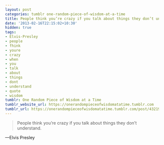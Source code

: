 ```yaml
---
layout: post
categories: tumblr one-random-piece-of-wisdom-at-a-time
title: People think you’re crazy if you talk about things they don’t understand.
date: '2013-02-16T22:15:02+10:30'
hidden: true
tags:
- Elvis-Presley
- people
- fhink
- youre
- crazy
- when
- you
- talk
- about
- things
- dont
- understand
- quote
- wisdom
tumblr: One Random Piece of Wisdom at a Time
tumblr_website_url: https://onerandompieceofwisdomatatime.tumblr.com
tumblr_url: https://onerandompieceofwisdomatatime.tumblr.com/post/43219491384/people-think-youre-crazy-if-you-talk-about
---
```

> People think you’re crazy if you talk about things they don’t understand.

—Elvis Presley
